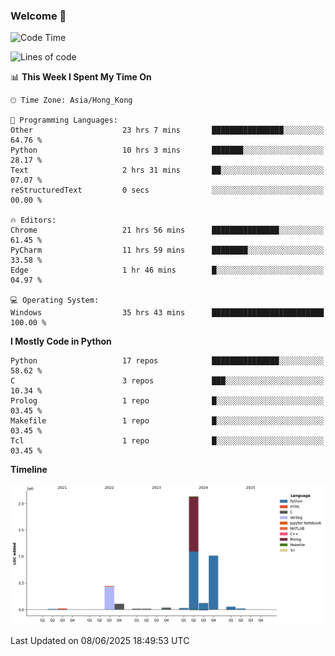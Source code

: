 ### Welcome 👋

<!--START_SECTION:waka-->
![Code Time](http://img.shields.io/badge/Code%20Time-2%2C145%20hrs%2057%20mins-blue)

![Lines of code](https://img.shields.io/badge/From%20Hello%20World%20I%27ve%20Written-4.0%20million%20lines%20of%20code-blue)

📊 **This Week I Spent My Time On** 

```text
🕑︎ Time Zone: Asia/Hong_Kong

💬 Programming Languages: 
Other                    23 hrs 7 mins       ████████████████░░░░░░░░░   64.76 % 
Python                   10 hrs 3 mins       ███████░░░░░░░░░░░░░░░░░░   28.17 % 
Text                     2 hrs 31 mins       ██░░░░░░░░░░░░░░░░░░░░░░░   07.07 % 
reStructuredText         0 secs              ░░░░░░░░░░░░░░░░░░░░░░░░░   00.00 % 

🔥 Editors: 
Chrome                   21 hrs 56 mins      ███████████████░░░░░░░░░░   61.45 % 
PyCharm                  11 hrs 59 mins      ████████░░░░░░░░░░░░░░░░░   33.58 % 
Edge                     1 hr 46 mins        █░░░░░░░░░░░░░░░░░░░░░░░░   04.97 % 

💻 Operating System: 
Windows                  35 hrs 43 mins      █████████████████████████   100.00 % 
```

**I Mostly Code in Python** 

```text
Python                   17 repos            ███████████████░░░░░░░░░░   58.62 % 
C                        3 repos             ███░░░░░░░░░░░░░░░░░░░░░░   10.34 % 
Prolog                   1 repo              █░░░░░░░░░░░░░░░░░░░░░░░░   03.45 % 
Makefile                 1 repo              █░░░░░░░░░░░░░░░░░░░░░░░░   03.45 % 
Tcl                      1 repo              █░░░░░░░░░░░░░░░░░░░░░░░░   03.45 % 
```



**Timeline**

![Lines of Code chart](https://raw.githubusercontent.com/xhj2501/xhj2501/main/assets/bar_graph.png)


 Last Updated on 08/06/2025 18:49:53 UTC
<!--END_SECTION:waka-->

